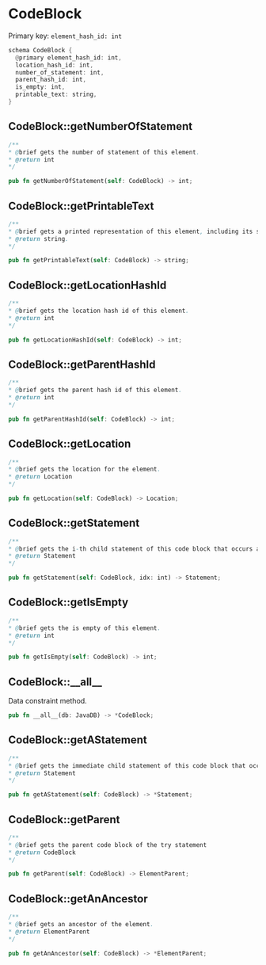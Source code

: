 # CodeBlock

Primary key: `element_hash_id: int`

```rust
schema CodeBlock {
  @primary element_hash_id: int,
  location_hash_id: int,
  number_of_statement: int,
  parent_hash_id: int,
  is_empty: int,
  printable_text: string,
}
```
## CodeBlock::getNumberOfStatement

```java
/**
* @brief gets the number of statement of this element.
* @return int
*/
```
```rust
pub fn getNumberOfStatement(self: CodeBlock) -> int;
```
## CodeBlock::getPrintableText

```java
/**
* @brief gets a printed representation of this element, including its structure where applicable.
* @return string.
*/
```
```rust
pub fn getPrintableText(self: CodeBlock) -> string;
```
## CodeBlock::getLocationHashId

```java
/**
* @brief gets the location hash id of this element.
* @return int
*/
```
```rust
pub fn getLocationHashId(self: CodeBlock) -> int;
```
## CodeBlock::getParentHashId

```java
/**
* @brief gets the parent hash id of this element.
* @return int
*/
```
```rust
pub fn getParentHashId(self: CodeBlock) -> int;
```
## CodeBlock::getLocation

```java
/**
* @brief gets the location for the element.
* @return Location
*/
```
```rust
pub fn getLocation(self: CodeBlock) -> Location;
```
## CodeBlock::getStatement

```java
/**
* @brief gets the i-th child statement of this code block that occurs at the specified (zero-based) position.
* @return Statement 
*/
```
```rust
pub fn getStatement(self: CodeBlock, idx: int) -> Statement;
```
## CodeBlock::getIsEmpty

```java
/**
* @brief gets the is empty of this element.
* @return int
*/
```
```rust
pub fn getIsEmpty(self: CodeBlock) -> int;
```
## CodeBlock::\_\_all\_\_

Data constraint method.

```rust
pub fn __all__(db: JavaDB) -> *CodeBlock;
```
## CodeBlock::getAStatement

```java
/**
* @brief gets the immediate child statement of this code block that occurs at the specified (zero-based) position.
* @return Statement 
*/
```
```rust
pub fn getAStatement(self: CodeBlock) -> *Statement;
```
## CodeBlock::getParent

```java
/**
* @brief gets the parent code block of the try statement
* @return CodeBlock 
*/
```
```rust
pub fn getParent(self: CodeBlock) -> ElementParent;
```
## CodeBlock::getAnAncestor

```java
/**
* @brief gets an ancestor of the element.
* @return ElementParent 
*/
```
```rust
pub fn getAnAncestor(self: CodeBlock) -> *ElementParent;
```
